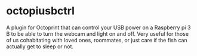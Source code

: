 # octopiusbctrl
A plugin for Octoprint that can control your USB power on a Raspberry pi 3 B to be able to turn the webcam and light on and off. Very useful for those of us cohabitating with loved ones, roommates, or just care if the fish can actually get to sleep or not.
